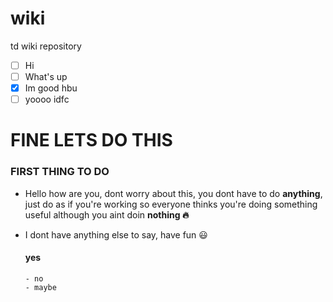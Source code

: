# wiki
td wiki repository

- [ ] Hi
- [ ] What's up
- [x] Im good hbu
- [ ] yoooo idfc

# FINE LETS DO THIS

### FIRST THING TO DO

  - Hello how are you, dont worry about this, you dont have to do **anything**, just do as if you're working so everyone thinks you're doing something useful although you aint doin **nothing 🔥**
  - I dont have anything else to say, have fun 😃


     #### yes
        - no 
        - maybe
